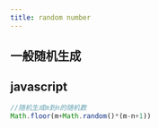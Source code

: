 ```yaml
---
title: random number
---
```


## 一般随机生成
## javascript
```javascript
//随机生成m到n的随机数
Math.floor(m+Math.random()*(m-n+1))
```
